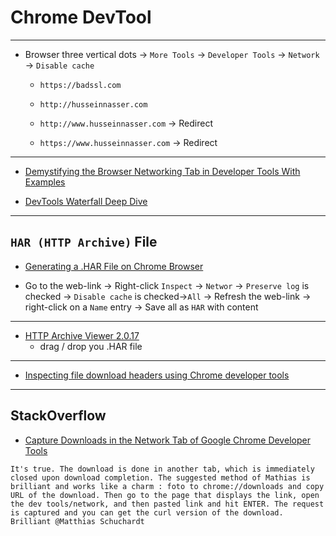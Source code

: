 # Chrome DevTool

***

* Browser three vertical dots -> `More Tools` -> `Developer Tools` -> `Network` -> `Disable cache`
    - `https://badssl.com`
    
    - `http://husseinnasser.com`
    - `http://www.husseinnasser.com` -> Redirect
    - `https://www.husseinnasser.com` -> Redirect

***

* [Demystifying the Browser Networking Tab in Developer Tools With Examples](https://www.youtube.com/watch?v=LBgfSwX4GDI)

* [DevTools Waterfall Deep Dive](https://www.youtube.com/watch?v=6TEwVDNA7bI)

***

## `HAR (HTTP Archive)` File

* [Generating a .HAR File on Chrome Browser](https://www.youtube.com/watch?v=m98WFEXbhIs)

* Go to the web-link -> Right-click `Inspect` -> `Networ` -> `Preserve log` is checked -> `Disable cache` is checked->`All` -> Refresh the web-link -> right-click on a `Name` entry -> Save all as `HAR` with content

***

* [HTTP Archive Viewer 2.0.17](http://www.softwareishard.com/har/viewer/)
    - drag / drop you .HAR file

***

* [Inspecting file download headers using Chrome developer tools](https://www.youtube.com/watch?v=BxNnYq_pLQU)

***

## StackOverflow

* [Capture Downloads in the Network Tab of Google Chrome Developer Tools](https://stackoverflow.com/questions/48921321/capture-downloads-in-the-network-tab-of-google-chrome-developer-tools)

```
It's true. The download is done in another tab, which is immediately closed upon download completion. The suggested method of Mathias is brilliant and works like a charm : foto to chrome://downloads and copy URL of the download. Then go to the page that displays the link, open the dev tools/network, and then pasted link and hit ENTER. The request is captured and you can get the curl version of the download. Brilliant @Matthias Schuchardt
```
